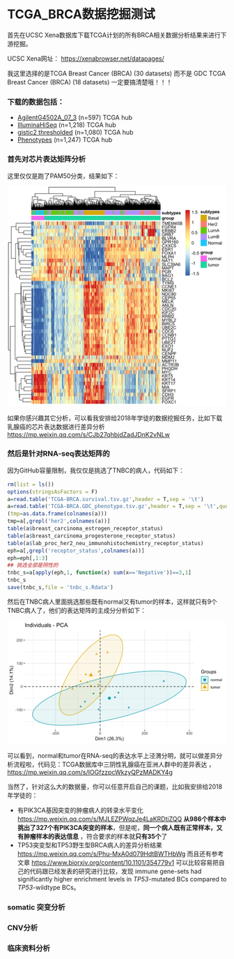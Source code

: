 # TCGA_BRCA数据挖掘测试

首先在UCSC Xena数据库下载TCGA计划的所有BRCA相关数据分析结果来进行下游挖掘。

UCSC Xena网址：  <https://xenabrowser.net/datapages/> 

我这里选择的是TCGA Breast Cancer (BRCA) (30 datasets) 而不是  GDC TCGA Breast Cancer (BRCA) (18 datasets)  一定要搞清楚哦！！！

### 下载的数据包括：

- [AgilentG4502A_07_3](https://xenabrowser.net/datapages/?dataset=TCGA.BRCA.sampleMap%2FAgilentG4502A_07_3&host=https%3A%2F%2Ftcga.xenahubs.net&removeHub=https%3A%2F%2Fxena.treehouse.gi.ucsc.edu%3A443) (n=597) TCGA hub
- [IlluminaHiSeq](https://xenabrowser.net/datapages/?dataset=TCGA.BRCA.sampleMap%2FHiSeqV2_exon&host=https%3A%2F%2Ftcga.xenahubs.net&removeHub=https%3A%2F%2Fxena.treehouse.gi.ucsc.edu%3A443) (n=1,218) TCGA hub
- [gistic2 thresholded](https://xenabrowser.net/datapages/?dataset=TCGA.BRCA.sampleMap%2FGistic2_CopyNumber_Gistic2_all_thresholded.by_genes&host=https%3A%2F%2Ftcga.xenahubs.net&removeHub=https%3A%2F%2Fxena.treehouse.gi.ucsc.edu%3A443) (n=1,080) TCGA hub
- [Phenotypes](https://xenabrowser.net/datapages/?dataset=TCGA.BRCA.sampleMap%2FBRCA_clinicalMatrix&host=https%3A%2F%2Ftcga.xenahubs.net&removeHub=https%3A%2F%2Fxena.treehouse.gi.ucsc.edu%3A443) (n=1,247) TCGA hub

### 首先对芯片表达矩阵分析

这里仅仅是跑了PAM50分类，结果如下：

![](array/ht_by_pam50_scale.png)

如果你感兴趣其它分析，可以看我安排给2018年学徒的数据挖掘任务，比如下载乳腺癌的芯片表达数据进行差异分析  https://mp.weixin.qq.com/s/CJb27qhbjdZadJDnK2vNLw  

### 然后是针对RNA-seq表达矩阵的

因为GitHub容量限制，我仅仅是挑选了TNBC的病人，代码如下：

```r
rm(list = ls())
options(stringsAsFactors = F)
a=read.table('TCGA-BRCA.survival.tsv.gz',header = T,sep = '\t')
a=read.table('TCGA-BRCA.GDC_phenotype.tsv.gz',header = T,sep = '\t',quote = '')
(tmp=as.data.frame(colnames(a)))
tmp=a[,grepl('her2',colnames(a))]
table(a$breast_carcinoma_estrogen_receptor_status)
table(a$breast_carcinoma_progesterone_receptor_status)
table(a$lab_proc_her2_neu_immunohistochemistry_receptor_status)
eph=a[,grepl('receptor_status',colnames(a))]
eph=eph[,1:3]
## 挑选全部是阴性的
tnbc_s=a[apply(eph,1, function(x) sum(x=='Negative'))==3,1]
tnbc_s
save(tnbc_s,file = 'tnbc_s.Rdata')
```

然后在TNBC病人里面挑选那些既有normal又有tumor的样本，这样就只有9个TNBC病人了，他们的表达矩阵的主成分分析如下：

![](RNAseq/all_samples_PCA.png)

可以看到，normal和tumor在RNA-seq的表达水平上泾渭分明，就可以做差异分析流程啦，代码见：TCGA数据库中三阴性乳腺癌在亚洲人群中的差异表达  ， https://mp.weixin.qq.com/s/IOGfzzpcWkzyQPzMADKY4g 

当然了，针对这么大的数据量，你可以任意开启自己的课题，比如我安排给2018年学徒的：

- 有PIK3CA基因突变的肿瘤病人的转录水平变化 https://mp.weixin.qq.com/s/MJLEZPWqzJe4LaKRDtiZQQ **从986个样本中挑出了327个有PIK3CA突变的样本**，但是呢，**同一个病人既有正常样本，又有肿瘤样本的表达信息** ，符合要求的样本就**只有35个**了 
- TP53突变型和TP53野生型BRCA病人的差异分析结果  https://mp.weixin.qq.com/s/Phu-MxA0d079HdtBWTHbWg 而且还有参考文章 https://www.biorxiv.org/content/10.1101/354779v1 可以比较容易把自己的代码跟已经发表的研究进行比较，发现 immune gene-sets had significantly higher enrichment levels in *TP53*-mutated BCs compared to *TP53*-wildtype BCs。

### somatic 突变分析





### CNV分析



### 临床资料分析



